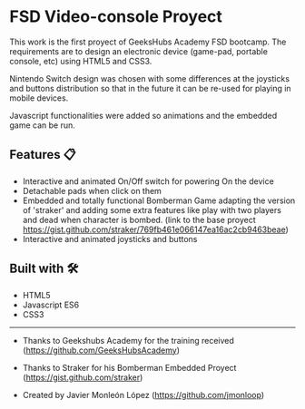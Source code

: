 # FSD Video-console Proyect
This work is the first proyect of GeeksHubs Academy FSD bootcamp.
The requirements are to design an electronic device (game-pad, portable console, etc) using HTML5 and CSS3.

Nintendo Switch design was chosen with some differences at the joysticks and buttons distribution so that in the future it can be re-used for playing in mobile devices.

Javascript functionalities were added so animations and the embedded game can be run.



## Features 📋
* Interactive and animated On/Off switch for powering On the device
* Detachable pads when click on them
* Embedded and totally functional Bomberman Game adapting the version of 'straker' and adding some extra features like play with two players and dead when character is bombed.
    (link to the base proyect https://gist.github.com/straker/769fb461e066147ea16ac2cb9463beae)
* Interactive and animated joysticks and buttons






## Built with 🛠️

* HTML5
* Javascript ES6
* CSS3



---
* Thanks to Geekshubs Academy for the training received (https://github.com/GeeksHubsAcademy)
* Thanks to Straker for his Bomberman Embedded Proyect (https://gist.github.com/straker)

* Created by Javier Monleón López (https://github.com/jmonloop)